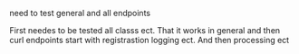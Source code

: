 




need to test general and all endpoints 


First needes to be tested all classs ect. That it works in general and then curl endpoints start with registrastion logging ect. And then processing ect